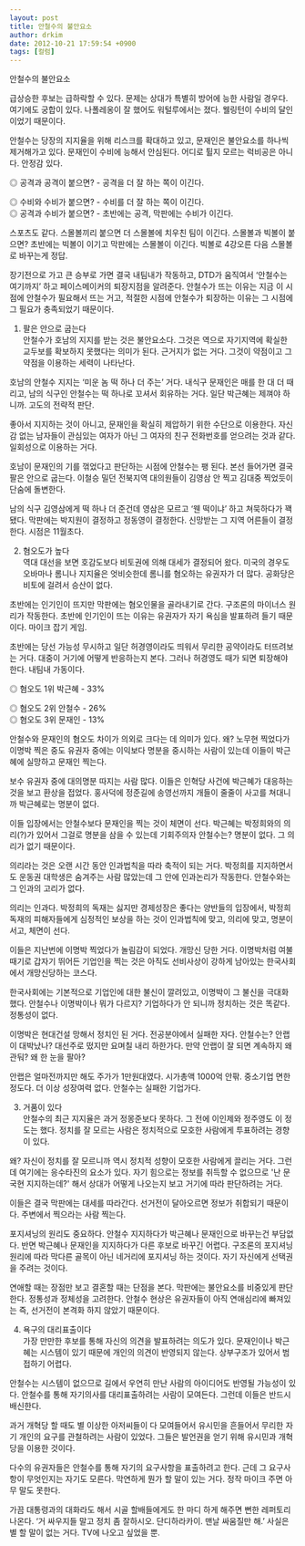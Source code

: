```yaml
---
layout: post
title: 안철수의 불안요소
author: drkim
date: 2012-10-21 17:59:54 +0900
tags: [컬럼]
---
```




안철수의 불안요소 


 급상승한 후보는 급하락할 수 있다. 문제는 상대가 특별히 방어에 능한 사람일 경우다. 여기에도 궁합이 있다. 나폴레옹이 잘 했어도 워털루에서는 졌다. 웰링턴이 수비의 달인이었기 때문이다. 


 안철수는 당장의 지지율을 위해 리스크를 확대하고 있고, 문재인은 불안요소를 하나씩 제거해가고 있다. 문재인이 수비에 능해서 안심된다. 어디로 튈지 모르는 럭비공은 아니다. 안정감 있다. 


 ◎ 공격과 공격이 붙으면? - 공격을 더 잘 하는 쪽이 이긴다.

  
◎ 수비와 수비가 붙으면? - 수비를 더 잘 하는 쪽이 이긴다.  
◎ 공격과 수비가 붙으면? - 초반에는 공격, 막판에는 수비가 이긴다. 


 스포츠도 같다. 스몰볼끼리 붙으면 더 스몰볼에 치우친 팀이 이긴다. 스몰볼과 빅볼이 붙으면? 초반에는 빅볼이 이기고 막판에는 스몰볼이 이긴다. 빅볼로 4강오른 다음 스몰볼로 바꾸는게 정답. 


 장기전으로 가고 큰 승부로 가면 결국 내팀내가 작동하고, DTD가 움직여서 ‘안철수는 여기까지’ 하고 페이스메이커의 퇴장지점을 알려준다. 안철수가 뜨는 이유는 지금 이 시점에 안철수가 필요해서 뜨는 거고, 적절한 시점에 안철수가 퇴장하는 이유는 그 시점에 그 필요가 충족되었기 때문이다. 




1) 팔은 안으로 굽는다   
안철수가 호남의 지지를 받는 것은 불안요소다. 그것은 역으로 자기지역에 확실한 교두보를 확보하지 못했다는 의미가 된다. 근거지가 없는 거다. 그것이 약점이고 그 약점을 이용하는 세력이 나타난다. 


 호남의 안철수 지지는 ‘미운 놈 떡 하나 더 주는’ 거다. 내식구 문재인은 매를 한 대 더 때리고, 남의 식구인 안철수는 떡 하나로 꼬셔서 회유하는 거다. 일단 박근혜는 제껴야 하니까. 고도의 전략적 판단. 


 좋아서 지지하는 것이 아니고, 문재인을 확실히 제압하기 위한 수단으로 이용한다. 자신감 없는 남자들이 관심있는 여자가 아닌 그 여자의 친구 전화번호를 얻으려는 것과 같다. 일회성으로 이용하는 거다. 


 호남이 문재인의 기를 꺾었다고 판단하는 시점에 안철수는 팽 된다. 본선 들어가면 결국 팔은 안으로 굽는다. 이철승 밀던 전북지역 대의원들이 김영삼 안 찍고 김대중 찍었듯이 단숨에 돌변한다. 


 남의 식구 김영삼에게 떡 하나 더 준건데 영삼은 모르고 ‘웬 떡이냐’ 하고 쳐묵하다가 꽥 됐다. 막판에는 박지원이 결정하고 정동영이 결정한다. 신망받는 그 지역 어른들이 결정한다. 시점은 11월초다. 




2) 혐오도가 높다   
역대 대선을 보면 호감도보다 비토권에 의해 대세가 결정되어 왔다. 미국의 경우도 오바마나 롬니나 지지율은 엇비슷한데 롬니를 혐오하는 유권자가 더 많다. 공화당은 비토에 걸려서 승산이 없다. 


 초반에는 인기인이 뜨지만 막판에는 혐오인물을 골라내기로 간다. 구조론의 마이너스 원리가 작동한다. 초반에 인기인이 뜨는 이유는 유권자가 자기 욕심을 발표하려 들기 때문이다. 마이크 잡기 게임. 


 초반에는 당선 가능성 무시하고 일단 허경영이라도 띄워서 무리한 공약이라도 터뜨려보는 거다. 대중이 거기에 어떻게 반응하는지 본다. 그러나 허경영도 때가 되면 퇴장해야 한다. 내팀내 가동이다. 


 ◎ 혐오도 1위 박근혜 - 33%

  
◎ 혐오도 2위 안철수 - 26%  
◎ 혐오도 3위 문재인 - 13% 


 안철수와 문재인의 혐오도 차이가 의외로 크다는 데 의미가 있다. 왜? 노무현 찍었다가 이명박 찍은 중도 유권자 중에는 이익보다 명분을 중시하는 사람이 있는데 이들이 박근혜에 실망하고 문재인 찍는다. 


 보수 유권자 중에 대의명분 따지는 사람 많다. 이들은 인혁당 사건에 박근혜가 대응하는 것을 보고 환상을 접었다. 홍사덕에 정준길에 송영선까지 개들이 줄줄이 사고를 쳐대니까 박근혜로는 명분이 없다. 


 이들 입장에서는 안철수보다 문재인을 찍는 것이 체면이 선다. 박근혜는 박정희와의 의리(?)가 있어서 그걸로 명분을 삼을 수 있는데 기회주의자 안철수는? 명분이 없다. 그 의리가 없기 때문이다. 


 의리라는 것은 오랜 시간 동안 인과법칙을 따라 축적이 되는 거다. 박정희를 지지하면서도 운동권 대학생은 숨겨주는 사람 많았는데 그 안에 인과논리가 작동한다. 안철수와는 그 인과의 고리가 없다. 


 의리는 인과다. 박정희의 독재는 싫지만 경제성장은 좋다는 양반들의 입장에서, 박정희 독재의 피해자들에게 심정적인 보상을 하는 것이 인과법칙에 맞고, 의리에 맞고, 명분이 서고, 체면이 선다. 


 이들은 지난번에 이명박 찍었다가 놀림감이 되었다. 개망신 당한 거다. 이명박처럼 여불때기로 갑자기 뛰어든 기업인을 찍는 것은 아직도 선비사상이 강하게 남아있는 한국사회에서 개망신당하는 코스다. 


 한국사회에는 기본적으로 기업인에 대한 불신이 깔려있고, 이명박이 그 불신을 극대화 했다. 안철수나 이명박이나 뭐가 다르지? 기업하다가 안 되니까 정치하는 것은 똑같다. 정통성이 없다. 


 이명박은 현대건설 망해서 정치인 된 거다. 전공분야에서 실패한 자다. 안철수는? 안랩이 대박났나? 대선주로 떴지만 요며칠 내리 하한가다. 만약 안랩이 잘 되면 계속하지 왜 관둬? 왜 한 눈을 팔아? 


 안랩은 얼마전까지만 해도 주가가 1만원대였다. 시가총액 1000억 안팎. 중소기업 면한 정도다. 더 이상 성장여력 없다. 안철수는 실패한 기업가다. 




3) 거품이 있다   
안철수의 최근 지지율은 과거 정몽준보다 못하다. 그 전에 이인제와 정주영도 이 정도는 했다. 정치를 잘 모르는 사람은 정치적으로 모호한 사람에게 투표하려는 경향이 있다. 


 왜? 자신이 정치를 잘 모르니까 역시 정치적 성향이 모호한 사람에게 끌리는 거다. 그런데 여기에는 응수타진의 요소가 있다. 자기 힘으로는 정보를 취득할 수 없으므로 '난 문국현 지지하는데?' 해서 상대가 어떻게 나오는지 보고 거기에 따라 판단하려는 거다. 


 이들은 결국 막판에는 대세를 따라간다. 선거전이 달아오르면 정보가 취합되기 때문이다. 주변에서 찍으라는 사람 찍는다. 


 포지셔닝의 원리도 중요하다. 안철수 지지하다가 박근혜나 문재인으로 바꾸는건 부담없다. 반면 박근혜나 문재인을 지지하다가 다른 후보로 바꾸긴 어렵다. 구조론의 포지셔닝 원리에 따라 막다른 골목이 아닌 네거리에 포지셔닝 하는 것이다. 자기 자신에게 선택권을 주려는 것이다. 


 연애할 때는 장점만 보고 결혼할 때는 단점을 본다. 막판에는 불안요소를 비중있게 판단한다. 정통성과 정체성을 고려한다. 안철수 현상은 유권자들이 아직 연애심리에 빠져있는 즉, 선거전이 본격화 하지 않았기 때문이다. 




4) 욕구의 대리표출이다   
가장 만만한 후보를 통해 자신의 의견을 발표하려는 의도가 있다. 문재인이나 박근혜는 시스템이 있기 때문에 개인의 의견이 반영되지 않는다. 상부구조가 있어서 범접하기 어렵다. 


 안철수는 시스템이 없으므로 길에서 우연히 만난 사람의 아이디어도 반영될 가능성이 있다. 안철수를 통해 자기의사를 대리표출하려는 사람이 모여든다. 그런데 이들은 반드시 배신한다. 


 과거 개혁당 할 때도 별 이상한 아저씨들이 다 모여들어서 유시민을 흔들어서 무리한 자기 개인의 요구를 관철하려는 사람이 있었다. 그들은 발언권을 얻기 위해 유시민과 개혁당을 이용한 것이다. 


 다수의 유권자들은 안철수를 통해 자기의 요구사항을 표출하려고 한다. 근데 그 요구사항이 무엇인지는 자기도 모른다. 막연하게 뭔가 할 말이 있는 거다. 정작 마이크 주면 아무 말도 못한다. 


 가끔 대통령과의 대화라도 해서 시골 할배들에게도 한 마디 하게 해주면 뻔한 레퍼토리 나온다. ‘거 싸우지들 말고 정치 좀 잘하시오. 단디하라카이. 맨날 싸움질만 해.’ 사실은 별 할 말이 없는 거다. TV에 나오고 싶었을 뿐. 








  













